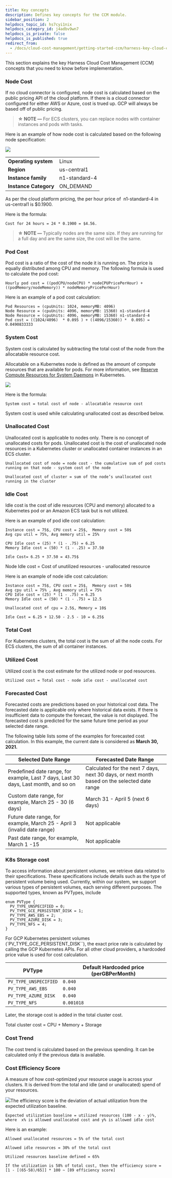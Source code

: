 ```yaml
---
title: Key concepts
description: Defines key concepts for the CCM module.
sidebar_position: 2
helpdocs_topic_id: hs7cyi1nix
helpdocs_category_id: j4adbv9wn7
helpdocs_is_private: false
helpdocs_is_published: true
redirect_from:
  - /docs/cloud-cost-management/getting-started-ccm/harness-key-cloud-cost-concepts
---
```


This section explains the key Harness Cloud Cost Management (CCM) concepts that you need to know before implementation.


### Node Cost

If no cloud connector is configured, node cost is calculated based on the public pricing API of the cloud platform.  If there is a cloud connector configured for either AWS or Azure, cost is trued up.  GCP will always be based off of public pricing.


> **☆ NOTE —** For ECS clusters, you can replace nodes with container instances and pods with tasks.

  Here is an example of how node cost is calculated based on the following node specification:

![](./static/harness-key-cloud-cost-concepts-00.png)


|     |     |
| --- | --- | 
| **Operating system** | Linux |
| **Region** | us-central1 |
| **Instance family** | n1-standard-4 |
| **Instance Category** | ON\_DEMAND |

As per the cloud platform pricing, the per hour price of  n1-standard-4 in us-central1 is $0.1900.

Here is the formula:


```
Cost for 24 hours = 24 * 0.1900 = $4.56.
```
> **☆ NOTE —** Typically nodes are the same size. If they are running for a full day and are the same size, the cost will be the same.

### Pod Cost

Pod cost is a ratio of the cost of the node it is running on. The price is equally distributed among CPU and memory. The following formula is used to calculate the pod cost:


```
Hourly pod cost = ((podCPU/nodeCPU) * nodeCPUPricePerHour) + ((podMemory/nodeMemory)) * nodeMemoryPricePerHour)
```
Here is an example of a pod cost calculation:


```
Pod Resources = (cpuUnits: 1024, memoryMB: 4096)  
Node Resource = (cpuUnits: 4096, memoryMB: 15360) n1-standard-4  
Node Resource = (cpuUnits: 4096, memoryMB: 15360) n1-standard-4  
Pod cost = ((1024/4096)  * 0.095 ) + ((4096/15360)) *  0.095) = 0.0490833333
```
### System Cost

System cost is calculated by subtracting the total cost of the node from the allocatable resource cost.

Allocatable on a Kubernetes node is defined as the amount of compute resources that are available for pods. For more information, see [Reserve Compute Resources for System Daemons](https://kubernetes.io/docs/tasks/administer-cluster/reserve-compute-resources/) in Kubernetes.

![](./static/harness-key-cloud-cost-concepts-01.png)

Here is the formula:


```
System cost = total cost of node - allocatable resource cost
```
System cost is used while calculating unallocated cost as described below.

### Unallocated Cost

Unallocated cost is applicable to nodes only. There is no concept of unallocated costs for pods. Unallocated cost is the cost of unallocated node resources in a Kubernetes cluster or unallocated container instances in an ECS cluster.


```
Unallocated cost of node = node cost - the cumulative sum of pod costs running on that node - system cost of the node
```

```
Unallocated cost of cluster = sum of the node’s unallocated cost running in the cluster
```
### Idle Cost

Idle cost is the cost of idle resources (CPU and memory) allocated to a Kubernetes pod or an Amazon ECS task but is not utilized.

Here is an example of pod idle cost calculation:


```
Instance cost = 75$, CPU cost = 25$,  Memory cost = 50$  
Avg cpu util = 75%, Avg memory util = 25%  
  
CPU Idle cost = (25) * (1 - .75) = 6.25  
Memory Idle cost = (50) * (1 - .25) = 37.50  
  
Idle Cost= 6.25 + 37.50 = 43.75$ 
```
Node Idle cost = Cost of unutilized resources - unallocated resource

Here is an example of node idle cost calculation:


```
Instance cost = 75$, CPU cost = 25$,  Memory cost = 50$  
Avg cpu util = 75% , Avg memory util = 75%  
CPU Idle cost = (25) * (1 - .75) = 6.25  
Memory Idle cost = (50) * (1 - .75) = 12.5  
  
Unallocated cost of cpu = 2.5$, Memory = 10$  
  
Idle Cost = 6.25 + 12.50 - 2.5 - 10 = 6.25$
```
### Total Cost

For Kubernetes clusters, the total cost is the sum of all the node costs. For ECS clusters, the sum of all container instances.

### Utilized Cost

Utilized cost is the cost estimate for the utilized node or pod resources.


```
Utilized cost = Total cost - node idle cost - unallocated cost
```
### Forecasted Cost

Forecasted costs are predictions based on your historical cost data. The forecasted date is applicable only where historical data exists. If there is insufficient data to compute the forecast, the value is not displayed. The forecasted cost is predicted for the same future time period as your selected date range.

The following table lists some of the examples for forecasted cost calculation. In this example, the current date is considered as **March 30, 2021.**


| **Selected** **Date Range** | **Forecasted Date Range** |
| --- | --- |
| Predefined date range, for example, Last 7 days, Last 30 days, Last month, and so on | Calculated for the next 7 days, next 30 days, or next month based on the selected date range |
| Custom date range, for example, March 25 - 30 (6 days) | March 31 - April 5 (next 6 days) |
| Future date range, for example, March 25 - April 3 (invalid date range) | Not applicable |
| Past date range, for example, March 1 -15 | Not applicable |


### K8s Storage cost

To access information about persistent volumes, we retrieve data related to their specifications. These specifications include details such as the type of persistent volume being used. Currently, within our system, we support various types of persistent volumes, each serving different purposes. The supported types, known as PVTypes, include

```
enum PVType {
  PV_TYPE_UNSPECIFIED = 0;
  PV_TYPE_GCE_PERSISTENT_DISK = 1;
  PV_TYPE_AWS_EBS = 2;
  PV_TYPE_AZURE_DISK = 3;
  PV_TYPE_NFS = 4;
}
```

For GCP Kubernetes persistent volumes (`PV_TYPE_GCE_PERSISTENT_DISK``), the exact price rate is calculated by calling the GCP Kubernetes APIs. For all other cloud providers, a hardcoded price value is used for cost calculation. 


| **PVType** | **Default Hardcoded price (perGBPerMonth)** |
| --- | --- |
| `PV_TYPE_UNSPECIFIED`| `0.040` |
| `PV_TYPE_AWS_EBS` | `0.040` |
| `PV_TYPE_AZURE_DISK` | `0.040` |
| `PV_TYPE_NFS` | `0.001018` |

Later, the storage cost is added in the total cluster cost.

Total cluster cost = CPU + Memory + Storage

### Cost Trend

The cost trend is calculated based on the previous spending. It can be calculated only if the previous data is available. 

### Cost Efficiency Score

A measure of how cost-optimized your resource usage is across your clusters. It is derived from the total and idle (and or unallocated) spend of your resources.

![](./static/harness-key-cloud-cost-concepts-02.png)The efficiency score is the deviation of actual utilization from the expected utilization baseline.


```
Expected utilization baseline = utilized resources (100 - x - y)%,   
where  x% is allowed unallocated cost and y% is allowed idle cost
```
Here is an example:


```
Allowed unallocated resources = 5% of the total cost  
  
Allowed idle resources = 30% of the total cost  
  
Utilized resources baseline defined = 65%  
  
If the utilization is 58% of total cost, then the efficiency score =   
[1 - [(65-58)/65]] * 100 ~ [89 efficiency score]
```
